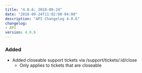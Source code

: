 ```yaml
---
title: "4.0.6: 2018-09-24"
date: "2018-09-24T11:02:00-04:00"
description: "API Changelog 4.0.6"
changelog:
- API
version: 4.0.6
---
```

### Added
* Added closeable support tickets via /support/tickets/:id/close
  * Only applies to tickets that are closeable
